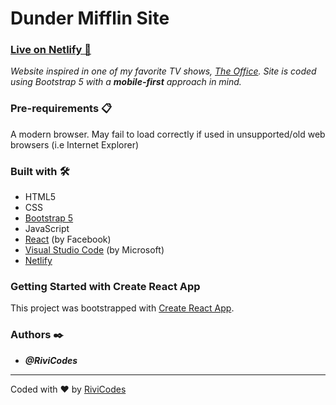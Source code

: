 # Dunder Mifflin Site

### [Live on Netlify 🚀](https://rivicodes-dunder-mifflin.netlify.app/)

_Website inspired in one of my favorite TV shows, [The Office](https://www.imdb.com/title/tt0386676/). Site is coded using Bootstrap 5 with a **mobile-first** approach in mind._

### Pre-requirements 📋

A modern browser. May fail to load correctly if used in unsupported/old web browsers (i.e Internet Explorer)

### Built with 🛠️

- HTML5
- CSS
- [Bootstrap 5](https://getbootstrap.com/)
- JavaScript
- [React](https://reactjs.org/) (by Facebook)
- [Visual Studio Code](https://code.visualstudio.com/) (by Microsoft)
- [Netlify](https://app.netlify.com/)

### Getting Started with Create React App

This project was bootstrapped with [Create React App](https://github.com/facebook/create-react-app).

### Authors ✒️

- **_@RiviCodes_**

---

Coded with ❤️ by [RiviCodes](https://github.com/RiviCodes)
